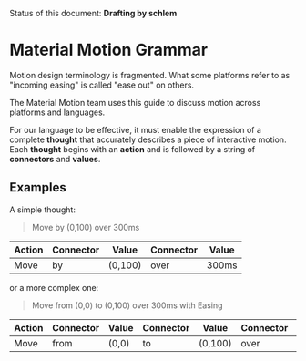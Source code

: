 Status of this document: **Drafting by schlem**

# Material Motion Grammar

Motion design terminology is fragmented.  What some platforms refer to as "incoming easing" is called "ease out" on others.

The Material Motion team uses this guide to discuss motion across platforms and languages.

For our language to be effective, it must enable the expression of a complete **thought** that accurately describes a piece of interactive motion.  Each **thought** begins with an **action** and is followed by a string of **connectors** and **values**.

## Examples

A simple thought:

> Move by (0,100) over 300ms

| Action | Connector | Value | Connector | Value |
| -- | -- | -- | -- | -- |
| Move | by | (0,100) | over | 300ms |

or a more complex one:

> Move from (0,0) to (0,100) over 300ms with Easing

| Action | Connector | Value | Connector | Value | Connector | Value | Connector | Value |
| -- | -- | -- | -- | -- | -- | -- | -- | -- |
| Move | from | (0,0) | to | (0,100) | over | 300ms | with | Easing |